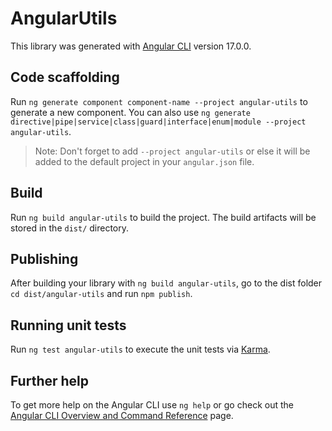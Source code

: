 # AngularUtils

This library was generated with [Angular CLI](https://github.com/angular/angular-cli) version 17.0.0.

## Code scaffolding

Run `ng generate component component-name --project angular-utils` to generate a new component. You can also use `ng generate directive|pipe|service|class|guard|interface|enum|module --project angular-utils`.
> Note: Don't forget to add `--project angular-utils` or else it will be added to the default project in your `angular.json` file. 

## Build

Run `ng build angular-utils` to build the project. The build artifacts will be stored in the `dist/` directory.

## Publishing

After building your library with `ng build angular-utils`, go to the dist folder `cd dist/angular-utils` and run `npm publish`.

## Running unit tests

Run `ng test angular-utils` to execute the unit tests via [Karma](https://karma-runner.github.io).

## Further help

To get more help on the Angular CLI use `ng help` or go check out the [Angular CLI Overview and Command Reference](https://angular.io/cli) page.
